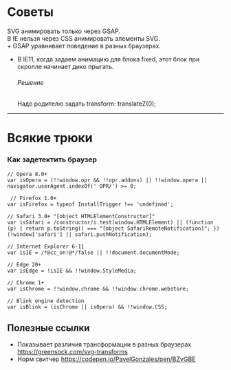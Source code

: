 # Советы

SVG анимировать только через GSAP.  
В IE нельзя через CSS анимировать элементы SVG.  
\+ GSAP уравнивает поведение в разных браузерах.



- В IE11, когда задаем анимацию для блока fixed, этот блок при скролле начинает дико прыгать. 
  ###### Решение
  Надо родителю задать transform: translateZ(0);
***



# Всякие трюки 
### Как задетектить браузер

    // Opera 8.0+
    var isOpera = (!!window.opr && !!opr.addons) || !!window.opera || navigator.userAgent.indexOf(' OPR/') >= 0;

     // Firefox 1.0+
    var isFirefox = typeof InstallTrigger !== 'undefined';

    // Safari 3.0+ "[object HTMLElementConstructor]" 
    var isSafari = /constructor/i.test(window.HTMLElement) || (function (p) { return p.toString() === "[object SafariRemoteNotification]"; })   (!window['safari'] || safari.pushNotification);

    // Internet Explorer 6-11
    var isIE = /*@cc_on!@*/false || !!document.documentMode;

    // Edge 20+
    var isEdge = !isIE && !!window.StyleMedia;

    // Chrome 1+
    var isChrome = !!window.chrome && !!window.chrome.webstore;

    // Blink engine detection
    var isBlink = (isChrome || isOpera) && !!window.CSS;

## Полезные ссылки

- Показывает различия трансформации в разных браузерах <https://greensock.com/svg-transforms>
- Норм свитчер <https://codepen.io/PavelGonzales/pen/BZvGBE>
